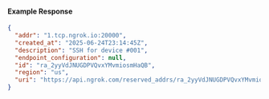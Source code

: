 <!-- Code generated for API Clients. DO NOT EDIT. -->

#### Example Response

```json
{
  "addr": "1.tcp.ngrok.io:20000",
  "created_at": "2025-06-24T23:14:45Z",
  "description": "SSH for device #001",
  "endpoint_configuration": null,
  "id": "ra_2yyVdJNUGDPVQvxYMvmiosmHaQB",
  "region": "us",
  "uri": "https://api.ngrok.com/reserved_addrs/ra_2yyVdJNUGDPVQvxYMvmiosmHaQB"
}
```
